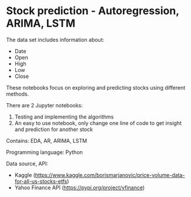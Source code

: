 # Stock prediction - Autoregression, ARIMA, LSTM

The data set includes information about:
- Date 
- Open
- High
- Low
- Close

These notebooks focus on exploring and predicting stocks using different methods.

There are 2 Jupyter notebooks:
1. Testing and implementing the algorithms
2. An easy to use notebook, only change one line of code to get insight and prediction for another stock

Contains: EDA, AR, ARIMA, LSTM

Programming language: Python

Data source, API: 
- Kaggle (https://www.kaggle.com/borismarjanovic/price-volume-data-for-all-us-stocks-etfs)
- Yahoo Finance API (https://pypi.org/project/yfinance)
